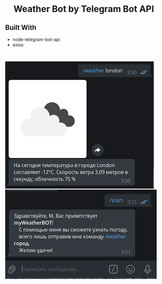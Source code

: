 <br />
<p align="center">

  <h1 align="center">
Weather Bot by Telegram Bot API
  </h1>


## Built With

- node-telegram-bot-api
- axios

<br/>


  ![Screenshot](https://raw.githubusercontent.com/Fallenod/myOnlyWeatherBot/main/screenshots/s1.jpg)
  ![Screenshot](https://raw.githubusercontent.com/Fallenod/myOnlyWeatherBot/main/screenshots/s2.jpg)
